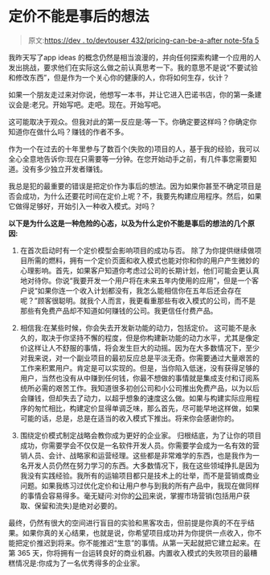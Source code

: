 # 定价不能是事后的想法

> 原文:[https://dev . to/devtouser 432/pricing-can-be-a-after note-5fa 5](https://dev.to/devtouser432/pricing-cannot-be-an-afterthought-5fa5)

我昨天写了app ideas 的概念仍然是相当浪漫的，并向任何探索构建一个应用的人发出挑战，要求他们在实际这么做之前认真思考一下。我的意思不是说“不要试验和修改东西”，但是作为一个关心你的健康的人，你将如何生存，伙计？

如果一个朋友走过来对你说，他想写一本书，并让它进入巴诺书店，你的第一条建议会是:老兄。开始写吧。走吧。现在。开始写吧。

这可能取决于观众。但我对此的第一反应是:等一下。你确定要这样吗？你确定你知道你在做什么吗？赚钱的作者不多。

作为一个在过去的十年里参与了数百个(失败的)项目的人，基于我的经验，我可以全心全意地告诉你:现在只需要等一分钟。在您开始动手之前，有几件事您需要知道。没有多少独立开发者赚钱。

我总是犯的最重要的错误是把定价作为事后的想法。因为如果你甚至不确定项目是否会成功，为什么还要花时间在定价上呢？不，我要先构建应用程序。然后，如果它做得足够好，开始引入一种收入模式。对吗？

**以下是为什么这是一种危险的心态，以及为什么定价不能是事后的想法的几个原因:**

1.  在首次启动时有一个定价模型会影响项目的成功与否。
    除了为你提供继续做项目所需的燃料，拥有一个定价页面和收入模式也能对你和你的用户产生微妙的心理影响。首先，如果客户知道你考虑过公司的长期计划，他们可能会更认真地对待你。你说“我要开发一个用户将在未来五年内使用的应用”，但是一个客户说“如果你连一个收入计划都没有，我怎么能相信你在五年后还会存在呢？”顾客很聪明。就我个人而言，我更看重那些有收入模式的公司，而不是那些有免费产品却不知道如何赚钱的公司。我更信任付费产品。

2.  相信我:在某些时候，你会失去开发新功能的动力，包括定价。
    这可能不是永久的，取决于你坚持不懈的程度，但是你构建新功能的动力水平，尤其是像定价这样让人不舒服的事情，将会发生巨大的动摇。因为在大多数情况下，至少对我来说，对一个副业项目的最初反应总是平淡无奇。你需要通过大量艰苦的工作来积累用户。肯定是可以实现的。但是，当你陷入低迷，没有获得足够的用户，当然也没有从中赚到任何钱，你最不想做的事情就是集成支付和订阅系统所必需的艰苦工作。我知道很多初创公司和小公司推出免费产品，以为以后会赚钱，但却失去了动力，以超乎想象的速度这么做。如果与构建实际应用程序的匆忙相比，构建定价显得单调乏味，那么首先，尽可能早地这样做，如果可能的话，总是，总是在适当的收入模式下推出。将来你会感谢你的。

3.  围绕定价模式制定战略会教你成为更好的企业家。
    归根结底，为了让你的项目成功，你需要学会不仅仅是一名软件开发人员。你需要学会成为一名有效的营销人员、会计、战略家和运营经理。这些都是非常难学的东西，也是我作为一名开发人员仍然在努力学习的东西。大多数情况下，我在这些领域挣扎是因为我没有实践经验。我所有的运输项目都只是技术上的壮举，而不是营销或商业问题。如果我练习过优化定价和让用户参与到我的所有产品中，我现在做同样的事情会容易得多。毫无疑问:对你的[公司](https://listed.standardnotes.org/@mo/259/build-a-business-not-an-app)来说，掌握市场营销(包括用户获取、保留和流失)是绝对必要的。

最终，仍然有很大的空间进行盲目的实验和黑客攻击，但前提是你真的不在乎结果。如果你真的关心结果，也就是说，你希望项目成功并为你提供一点收入，你不能把定价推迟到将来。你不能推迟“生意”的事情。从第一天起就把它建立起来。在第 365 天，你将拥有一台运转良好的商业机器。内置收入模式的失败项目的最糟糕情况是:你成为了一名优秀得多的企业家。